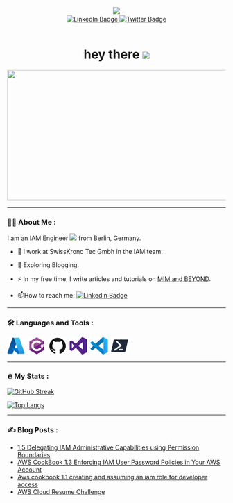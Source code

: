 <div id="header" align="center">
  <img src="https://media.giphy.com/media/M9gbBd9nbDrOTu1Mqx/giphy.gif" width="100"/>
  <div id="badges">
    <a href="https://www.linkedin.com/in/suryendub/">
      <img src="https://img.shields.io/badge/LinkedIn-blue?style=for-the-badge&logo=linkedin&logoColor=white" alt="LinkedIn Badge"/>
    </a>
    <a href="https://twitter.com/crookedbong">
      <img src="https://img.shields.io/badge/Twitter-blue?style=for-the-badge&logo=twitter&logoColor=white" alt="Twitter Badge"/>
    </a>
  </div>
  <img src="https://komarev.com/ghpvc/?username=suryendub&style=flat-square&color=blue" alt=""/>
  <h1>
    hey there
    <img src="https://media.giphy.com/media/hvRJCLFzcasrR4ia7z/giphy.gif" width="30px"/>
  </h1>
</div>
<div align="center">
  <img src="https://media.giphy.com/media/dWesBcTLavkZuG35MI/giphy.gif" width="600" height="300"/>
</div>

---

### :woman_technologist: About Me :
I am an IAM Engineer <img src="https://media.giphy.com/media/WUlplcMpOCEmTGBtBW/giphy.gif" width="30"> from Berlin, Germany.
- :telescope: I work  at SwissKrono Tec Gmbh in the IAM team.

- :seedling: Exploring Blogging.

- :zap: In my free time, I write articles and tutorials on [MIM and BEYOND](https://suryendub.github.io).

- :mailbox:How to reach me: [![Linkedin Badge](https://img.shields.io/badge/LinkedIn-blue?style=flat&logo=Linkedin&logoColor=white)](https://www.linkedin.com/in/suryendub/)

---

### :hammer_and_wrench: Languages and Tools :
<div>
  <img src="https://github.com/devicons/devicon/blob/master/icons/azure/azure-original.svg" title="Azure" alt="Azure" width="40" height="40"/>&nbsp;
  <img src="https://github.com/devicons/devicon/blob/master/icons/csharp/csharp-original.svg" title="C#" alt="C#" width="40" height="40"/>&nbsp;
  <img src="https://github.com/devicons/devicon/blob/master/icons/github/github-original.svg" title="GitHub" alt="GitHub" width="40" height="40"/>&nbsp;
  <img src="https://github.com/devicons/devicon/blob/master/icons/visualstudio/visualstudio-plain.svg" title="Visual Studio" alt="Visual Studio" width="40" height="40"/>&nbsp;
  <img src="https://github.com/devicons/devicon/blob/master/icons/vscode/vscode-original.svg" title="VSCode" alt="VSCode" width="40" height="40"/>&nbsp;
  <img src="https://github.com/devicons/devicon/blob/master/icons/powershell/powershell-plain.svg" title="Powershell" alt="Java" width="40" height="40"/>&nbsp;
  
</div>

---

### :fire: My Stats :
[![GitHub Streak](http://github-readme-streak-stats.herokuapp.com?user=suryendub&theme=dark&background=000000)](https://git.io/streak-stats)

[![Top Langs](https://github-readme-stats.vercel.app/api/top-langs/?username=suryendub&layout=compact&theme=vision-friendly-dark)](https://github.com/anuraghazra/github-readme-stats)

---

### :writing_hand: Blog Posts :
<!-- BLOG-POST-LIST:START -->
- [1.5 Delegating IAM Administrative Capabilities using Permission Boundaries](https://suryendub.github.io/2024-07-27-AWS-Cookbook-Delegating-IAM-Administrative-Capabilities-using-Permission-Boundaries/)
- [AWS CookBook 1.3 Enforcing IAM User Password Policies in Your AWS Account](https://suryendub.github.io/2024-07-23-AWS-CookBook-Enforcing-IAM-User-Password-Policies-in-Your-AWS-Account/)
- [Aws cookbook 1.1  creating and assuming an iam role for  developer access](https://suryendub.github.io/2024-07-21-AWS-CookBook-1.1-Creating-and-Assuming-an-IAM-Role-for-Developer-Access/)
- [AWS Cloud Resume Challenge](https://suryendub.github.io/2024-06-30-AWSCloudResumeChallenge/)
<!-- BLOG-POST-LIST:END -->

